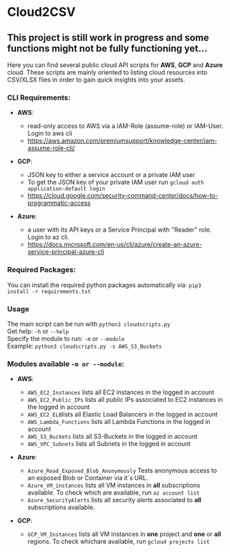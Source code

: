 # Cloud2CSV
## This project is still work in progress and some functions might not be fully functioning yet...

Here you can find several public cloud API scripts for **AWS**, **GCP** and **Azure** cloud. These scripts are mainly oriented to listing cloud resources into CSV/XLSX files in order to gain quick insights into your assets.

### CLI Requirements:

  - **AWS**: 
      - read-only access to AWS via a IAM-Role (assume-role) or IAM-User. Login to aws cli
      - https://aws.amazon.com/premiumsupport/knowledge-center/iam-assume-role-cli/
  
  - **GCP**: 
      - JSON key to either a service account or a private IAM user
      - To get the JSON key of your private IAM user run ``gcloud auth application-default login``
      - https://cloud.google.com/security-command-center/docs/how-to-programmatic-access
  
  - **Azure**: 
      - a user with its API keys or a Service Principal with "Reader" role. Login to az cli.
      - https://docs.microsoft.com/en-us/cli/azure/create-an-azure-service-principal-azure-cli

### Required Packages:
You can install the required python packages automatically via:
```pip3 install -r requirements.txt```

### Usage
The main script can be run with ```python3 cloudscripts.py```  
Get help: ```-h``` or ```--help```  
Specify the module to run: ```-m``` or ``--module``  
Example: ```python3 cloudscripts.py -s AWS_S3_Buckets```

### Modules available ``-m or --module``:

  - **AWS**:  
    - ``AWS_EC2_Instances`` lists all EC2 instances in the logged in account  
    - ``AWS_EC2_Public_IPs`` lists all public IPs associated to EC2 instances in the logged in account  
    - ``AWS_EC2_ELB``lists all Elastic Load Balancers in the logged in account   
    - ``AWS_Lambda_Functions`` lists all Lambda Functions in the logged in account  
    - ``AWS_S3_Buckets`` lists all S3-Buckets in the logged in account  
    - ``AWS_VPC_Subnets`` lists all Subnets in the logged in account  

  - **Azure**: 
    - ``Azure_Read_Exposed_Blob_Anonymously`` Tests anonymous access to an exposed Blob or Container via it´s URL.
    - ``Azure_VM_instances`` lists all VM instances in **all**  subscriptions available. To check which are available, run ``az account list``
    - ``Azure_SecurityAlerts`` lists all security alerts associated to **all** subscriptions available.
  - **GCP**: 
    - ``GCP_VM_Instances`` lists all VM instances in **one** project and **one** or **all** regions. To check whichare available, run ``gcloud projects list``

